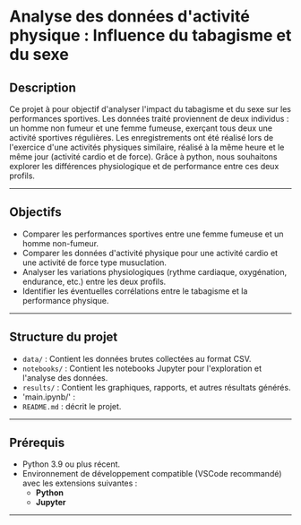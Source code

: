 # Analyse des données d'activité physique : Influence du tabagisme et du sexe 

## Description

Ce projet à pour objectif d'analyser l'impact du tabagisme et du sexe sur les performances sportives. Les données traité proviennent de deux individus : un homme non fumeur et une femme fumeuse, exerçant tous deux une activité sportives régulières. Les enregistrements ont été réalisé lors de l'exercice d'une activités physiques similaire, réalisé à la même heure et le même jour (activité cardio et de force).  Grâce à python, nous souhaitons explorer les différences physiologique et de performance entre ces deux profils.

---

## Objectifs

- Comparer les performances sportives entre une femme fumeuse et un homme non-fumeur.
- Comparer les données d'activité physique pour une activité cardio et une activité de force type musuclation. 
- Analyser les variations physiologiques (rythme cardiaque, oxygénation, endurance, etc.) entre les deux profils.
- Identifier les éventuelles corrélations entre le tabagisme et la performance physique.

---

## Structure du projet

- `data/` : Contient les données brutes collectées au format CSV.
- `notebooks/` : Contient les notebooks Jupyter pour l'exploration et l'analyse des données.
- `results/` : Contient les graphiques, rapports, et autres résultats générés.
- 'main.ipynb/' : 
- `README.md` : décrit le projet.

---

## Prérequis

- Python 3.9 ou plus récent.
- Environnement de développement compatible (VSCode recommandé) avec les extensions suivantes :
  - **Python**
  - **Jupyter**

---
